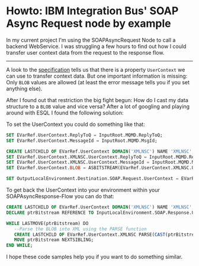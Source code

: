 # Howto: IBM Integration Bus' SOAP Async Request node by example

In my current project I'm using the SOAPAsyncRequest Node to call a backend WebService. I was struggling a few hours to find out how I could transfer user context data from the request to the response flow.

---

A look to the [specification](http://www-01.ibm.com/support/knowledgecenter/SSMKHH_9.0.0/com.ibm.etools.mft.doc/ac56202_.htm) tells us that there is a property `UserContext` we can use to transfer context data. But one important information is missing: Only `BLOB` values are allowed (at least the error message tells you if you set anything else).

After I found out that restriction the big fight begun: How do I cast my data structure to a `BLOB` value and vice versa? After a lot of googling and playing around with ESQL I found the following solution:

To set the UserContext you could do something like that:

```sql
SET EVarRef.UserContext.ReplyToQ = InputRoot.MQMD.ReplyToQ;
SET EVarRef.UserContext.MessageId = InputRoot.MQMD.MsgId;

CREATE LASTCHILD OF EVarRef.UserContext DOMAIN('XMLNSC') NAME 'XMLNSC';
SET EVarRef.UserContext.XMLNSC.UserContext.ReplyToQ = InputRoot.MQMD.ReplyToQ;
SET EVarRef.UserContext.XMLNSC.UserContext.MessageId = InputRoot.MQMD.MsgId;
SET EVarRef.UserContext.BLOB = ASBITSTREAM(EVarRef.UserContext.XMLNSC.UserContext OPTIONS FolderBitStream);

SET OutputLocalEnvironment.Destination.SOAP.Request.UserContext = EVarRef.UserContext.BLOB;
```

To get back the UserContext into your environment within your SOAPAsyncResponse-Flow you can do that:

```sql
CREATE LASTCHILD OF EVarRef.UserContext DOMAIN('XMLNSC') NAME 'XMLNSC';
DECLARE ptrBitstream REFERENCE TO InputLocalEnvironment.SOAP.Response.UserContext;

WHILE LASTMOVE(ptrBitstream) DO
   --Parse the BLOB into XML using the PARSE function
   CREATE LASTCHILD OF EVarRef.UserContext.XMLNSC PARSE(CAST(ptrBitstream AS BLOB) OPTIONS FolderBitStream CCSID 1208 FORMAT 'XMLNSC');
   MOVE ptrBitstream NEXTSIBLING;
END WHILE;
```

I hope these code samples help you if you want to do something similar.
